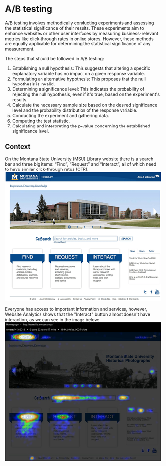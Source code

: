 # A/B testing 

A/B testing involves methodically conducting experiments and assessing the statistical significance of their results. These experiments aim to enhance websites or other user interfaces by measuring business-relevant metrics like click-through rates in online stores. However, these methods are equally applicable for determining the statistical significance of any measurement.

The steps that should be followed in A/B testing:

1. Establishing a null hypothesis: This suggests that altering a specific explanatory variable has no impact on a given response variable.
2. Formulating an alternative hypothesis: This proposes that the null hypothesis is invalid.
3. Determining a significance level: This indicates the probability of rejecting the null hypothesis, even if it's true, based on the experiment's results.
4. Calculate the necessary sample size based on the desired significance level and the probability distribution of the response variable.
5. Conducting the experiment and gathering data.
6. Computing the test statistic.
7. Calculating and interpreting the p-value concerning the established significance level.


## Context
On the Montana State University (MSU) Library website there is a search bar and three big items: “Find”, “Request” and “Interact”, all of which need to have similar click-through rates (CTR).
 ![website_montana](https://github.com/HeleneRebelo/A-B-Test/blob/main/images/website_montana.png)

 Everyone has access to important information and services, however, Website Analytics shows that the "Interact" button almost doesn't have interaction, as we can see in the image below:
 ![interactions_website](https://github.com/HeleneRebelo/A-B-Test/blob/main/images/interactions_website.png)
